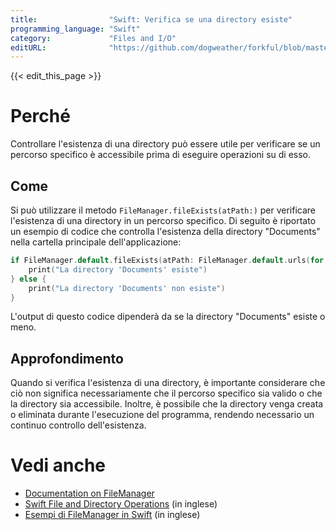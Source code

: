 ```yaml
---
title:                "Swift: Verifica se una directory esiste"
programming_language: "Swift"
category:             "Files and I/O"
editURL:              "https://github.com/dogweather/forkful/blob/master/content/it/swift/checking-if-a-directory-exists.md"
---
```


{{< edit_this_page >}}

# Perché

Controllare l'esistenza di una directory può essere utile per verificare se un percorso specifico è accessibile prima di eseguire operazioni su di esso.

## Come

Si può utilizzare il metodo `FileManager.fileExists(atPath:)` per verificare l'esistenza di una directory in un percorso specifico. Di seguito è riportato un esempio di codice che controlla l'esistenza della directory "Documents" nella cartella principale dell'applicazione:

```Swift
if FileManager.default.fileExists(atPath: FileManager.default.urls(for: .documentDirectory, in: .userDomainMask)[0].path) {
    print("La directory 'Documents' esiste")
} else {
    print("La directory 'Documents' non esiste")
}
```

L'output di questo codice dipenderà da se la directory "Documents" esiste o meno.

## Approfondimento

Quando si verifica l'esistenza di una directory, è importante considerare che ciò non significa necessariamente che il percorso specifico sia valido o che la directory sia accessibile. Inoltre, è possibile che la directory venga creata o eliminata durante l'esecuzione del programma, rendendo necessario un continuo controllo dell'esistenza.

# Vedi anche
- [Documentation on FileManager](https://developer.apple.com/documentation/foundation/filemanager)
- [Swift File and Directory Operations](https://learnappmaking.com/file-directory-swift/) (in inglese)
- [Esempi di FileManager in Swift](https://www.ioscreator.com/tutorials/file-manager-swift-tutorial) (in inglese)